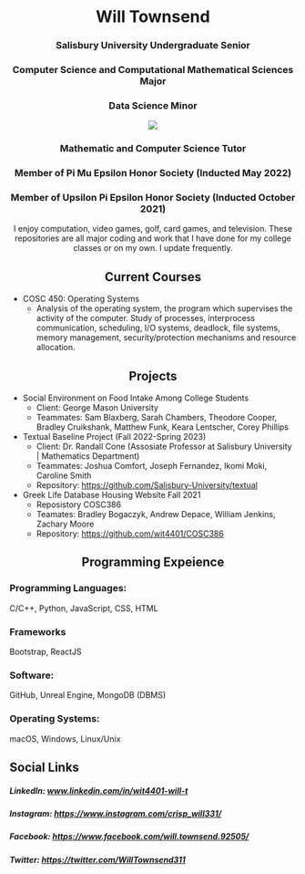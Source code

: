 <h1 align="center">Will Townsend</h1>

<h3 align="center">Salisbury University Undergraduate Senior</h3>

<h3 align="center">Computer Science and Computational Mathematical Sciences Major</h3>

<h3 align="center">Data Science Minor</h3>

<p align="center">
  <img src="https://contracting.ggibuilds.com/wp-content/uploads/2019/03/SU_Logo_color.jpg?raw=true"/>
</p>

<h3 align="center">Mathematic and Computer Science Tutor</h3>

<h3 align="center">Member of Pi Mu Epsilon Honor Society (Inducted May 2022)</h3>

<h3 align="center">Member of Upsilon Pi Epsilon Honor Society (Inducted October 2021)</h3>

<div align="center">I enjoy computation, video games, golf, card games, and television. These repositories are all major coding and work that I have done for my college classes or on my own. I update frequently.</div>

<h2 align="center">Current Courses</h2>

* COSC 450: Operating Systems
  * Analysis of the operating system, the program which supervises the activity of the computer. Study of processes, interprocess communication, scheduling, I/O systems, deadlock, file systems, memory management, security/protection mechanisms and resource allocation. 

<h2 align="center">Projects</h2>

* Social Environment on Food Intake Among College Students
  * Client: George Mason University
  * Teammates: Sam Blaxberg, Sarah Chambers, Theodore Cooper, Bradley Cruikshank, Matthew Funk, Keara Lentscher, Corey Phillips 
* Textual Baseline Project (Fall 2022-Spring 2023)
  * Client: Dr. Randall Cone (Assosiate Professor at Salisbury University | Mathematics Department)
  * Teammates: Joshua Comfort, Joseph Fernandez, Ikomi Moki, Caroline Smith
  * Repository: https://github.com/Salisbury-University/textual
* Greek Life Database Housing Website Fall 2021
  * Reposistory COSC386
  * Teamates: Bradley Bogaczyk, Andrew Depace, William Jenkins, Zachary Moore
  * Repository: https://github.com/wit4401/COSC386

<h2 align="center">Programming Expeience</h2>

### Programming Languages: 
C/C++, Python, JavaScript, CSS, HTML
### Frameworks
Bootstrap, ReactJS
### Software:
GitHub, Unreal Engine, MongoDB (DBMS)
### Operating Systems:
macOS, Windows, Linux/Unix

## Social Links
##### LinkedIn: www.linkedin.com/in/wit4401-will-t 
##### Instagram: https://www.instagram.com/crisp_will331/ 
##### Facebook: https://www.facebook.com/will.townsend.92505/ 
##### Twitter: https://twitter.com/WillTownsend311
